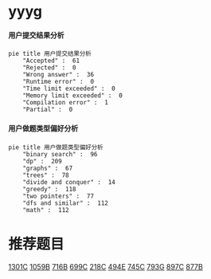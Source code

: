 # yyyg

<!-- tabs:start -->



#### **用户提交结果分析**

```mermaid
pie title 用户提交结果分析
    "Accepted" :  61
    "Rejected" :  0
    "Wrong answer" :  36
    "Runtime error" :  0
    "Time limit exceeded" :  0
    "Memory limit exceeded" :  0
    "Compilation error" :  1
    "Partial" :  0
```

#### **用户做题类型偏好分析**

```mermaid
pie title 用户做题类型偏好分析
    "binary search" :  96
    "dp" :  209
    "graphs" :  67
    "trees" :  78
    "divide and conquer" :  14
    "greedy" :  118
    "two pointers" :  77
    "dfs and similar" :  112
    "math" :  112
```



<!-- tabs:end -->
# 推荐题目
[1301C](https://codeforces.com/contest/1301/problem/C)
[1059B](https://codeforces.com/contest/1059/problem/B)
[716B](https://codeforces.com/contest/716/problem/B)
[699C](https://codeforces.com/contest/699/problem/C)
[218C](https://codeforces.com/contest/218/problem/C)
[494E](https://codeforces.com/contest/494/problem/E)
[745C](https://codeforces.com/contest/745/problem/C)
[793G](https://codeforces.com/contest/793/problem/G)
[897C](https://codeforces.com/contest/897/problem/C)
[877B](https://codeforces.com/contest/877/problem/B)
